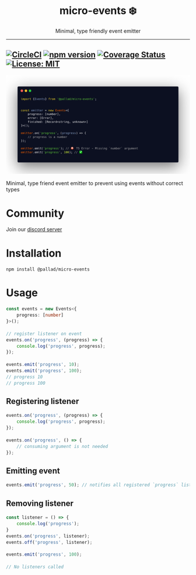 <div align="center">
<h1>micro-events ❄️</h1>

<p>Minimal, type friendly event emitter</p>
</div>

---
[![CircleCI](https://circleci.com/gh/pallad-ts/micro-events/tree/master.svg?style=svg)](https://circleci.com/gh/pallad-ts/micro-events/tree/master)
[![npm version](https://badge.fury.io/js/@pallad%2Fmicro-events.svg)](https://badge.fury.io/js/@pallad%2Fmicro-events)
[![Coverage Status](https://coveralls.io/repos/github/pallad-ts/micro-events/badge.svg?branch=master)](https://coveralls.io/github/pallad-ts/micro-events?branch=master)
[![License: MIT](https://img.shields.io/badge/License-MIT-green.svg)](https://opensource.org/licenses/MIT)
---

![Example code](./assets/intro-code.png)

Minimal, type friend event emitter to prevent using events without correct types

# Community

Join our [discord server](https://discord.gg/G5tSBYbpej)

# Installation

```shell
npm install @pallad/micro-events
```

# Usage

```typescript
const events = new Events<{
	progress: [number]
}>();

// register listener on event
events.on('progress', (progress) => {
	console.log('progress', progress);
});

events.emit('progress', 10);
events.emit('progress', 100);
// progress 10
// progress 100
```

## Registering listener

```typescript
events.on('progress', (progress) => {
	console.log('progress', progress);
});

events.on('progress', () => {
	// consuming argument is not needed
});
```

## Emitting event

```typescript
events.emit('progress', 50); // notifies all registered `progress` listeners
```

## Removing listener

```typescript
const listener = () => {
	console.log('progress');
}
events.on('progress', listener);
events.off('progress', listener);

events.emit('progress', 100);

// No listeners called
```

